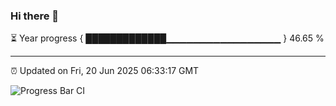 ### Hi there 👋

⏳ Year progress { █████████████▁▁▁▁▁▁▁▁▁▁▁▁▁▁▁▁▁ } 46.65 %

---

⏰ Updated on Fri, 20 Jun 2025 06:33:17 GMT

![Progress Bar CI](https://github.com/liununu/liununu/workflows/Progress%20Bar%20CI/badge.svg)
